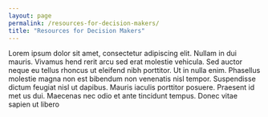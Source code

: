 ```yaml
---
layout: page
permalink: /resources-for-decision-makers/
title: "Resources for Decision Makers"
---
```


Lorem ipsum dolor sit amet, consectetur adipiscing elit. Nullam in dui mauris. Vivamus hend rerit arcu sed erat molestie vehicula. Sed auctor neque eu tellus rhoncus ut eleifend nibh porttitor. Ut in nulla enim. Phasellus molestie magna non est bibendum non venenatis nisl tempor. Suspendisse dictum feugiat nisl ut dapibus. Mauris iaculis porttitor posuere. Praesent id met  us dui. Maecenas nec odio et ante tincidunt tempus. Donec vitae sapien ut libero


